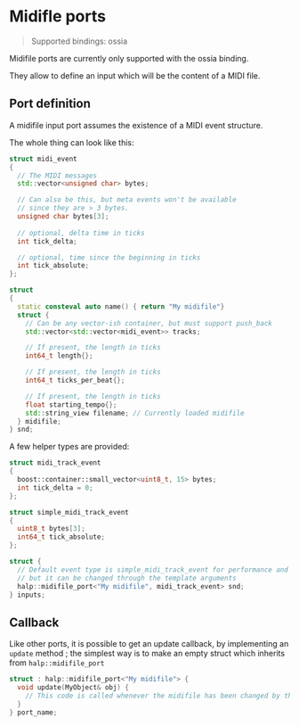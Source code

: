 # Midifle ports

> Supported bindings: ossia

Midifile ports are currently only supported with the ossia binding.

They allow to define an input which will be the content of a MIDI file.

## Port definition

A midifile input port assumes the existence of a MIDI event structure.

The whole thing can look like this:

```cpp
struct midi_event
{
  // The MIDI messages
  std::vector<unsigned char> bytes;

  // Can also be this, but meta events won't be available 
  // since they are > 3 bytes.
  unsigned char bytes[3];
  
  // optional, delta time in ticks
  int tick_delta;

  // optional, time since the beginning in ticks
  int tick_absolute; 
};

struct
{
  static consteval auto name() { return "My midifile"}
  struct {
    // Can be any vector-ish container, but must support push_back
    std::vector<std::vector<midi_event>> tracks; 

    // If present, the length in ticks 
    int64_t length{};

    // If present, the length in ticks     
    int64_t ticks_per_beat{};

    // If present, the length in ticks     
    float starting_tempo{};
    std::string_view filename; // Currently loaded midifile
  } midifile;
} snd;
```

A few helper types are provided:

```cpp
struct midi_track_event
{
  boost::container::small_vector<uint8_t, 15> bytes;
  int tick_delta = 0;
};

struct simple_midi_track_event
{
  uint8_t bytes[3];
  int64_t tick_absolute;
};

struct {
  // Default event type is simple_midi_track_event for performance and compile times, 
  // but it can be changed through the template arguments
  halp::midifile_port<"My midifile", midi_track_event> snd;
} inputs;
```

## Callback
Like other ports, it is possible to get an update callback, by implementing an `update` method ;
the simplest way is to make an empty struct which inherits from `halp::midifile_port`

```cpp
struct : halp::midifile_port<"My midifile"> {
  void update(MyObject& obj) {
    // This code is called whenever the midifile has been changed by the user
  }
} port_name;
```
